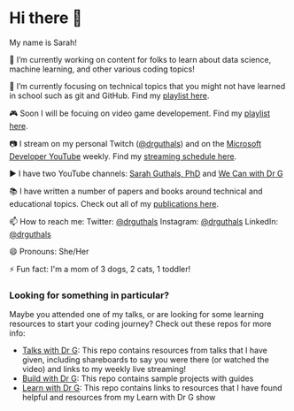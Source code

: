 # Hi there 👋

My name is Sarah!

🔭 I’m currently working on content for folks to learn about data science, machine learning, and other various coding topics!

🌱 I’m currently focusing on technical topics that you might not have learned in school such as git and GitHub. Find my [playlist here](https://aka.ms/LearnWithDrG/WYDLIS_Videos).

🎮 Soon I will be focuing on video game developement. Find my [playlist here](https://www.youtube.com/playlist?list=PLjoGSbuzyEri7kBQ1A7llaToqlXMfEydz).

📷 I stream on my personal Twitch ([@drguthals](https://twitch.tv/drguthals)) and on the [Microsoft Developer YouTube](https://youtube.com/MicrosoftDeveloper) weekly. Find my [streaming schedule here](streaming.md).

▶️ I have two YouTube channels: [Sarah Guthals, PhD](https://www.youtube.com/channel/UCgvODZ135iGUbhqE9bSjVSg) and [We Can with Dr G](https://www.youtube.com/channel/UC-iq8A4aamvIWVf038rWcyw)

📚 I have written a number of papers and books around technical and educational topics. Check out all of my [publications here](publications.md).

📫 How to reach me: Twitter: [@drguthals](https://twitter.com/drguthals) Instagram: [@drguthals](https://instagram.com/drguthals) LinkedIn: [@drguthals](https://www.linkedin.com/in/drguthals/)

😄 Pronouns: She/Her

⚡ Fun fact: I'm a mom of 3 dogs, 2 cats, 1 toddler!

### Looking for something in particular?

Maybe you attended one of my talks, or are looking for some learning resources to start your coding journey? Check out these repos for more info:
- [Talks with Dr G](https://guthals.com/talkswithdrg): This repo contains resources from talks that I have given, including shareboards to say you were there (or watched the video) and links to my weekly live streaming!
- [Build with Dr G](https://github.com/sguthals/buildwithdrg): This repo contains sample projects with guides
- [Learn with Dr G](https://guthals.com/learnwithdrg): This repo contains links to resources that I have found helpful and resources from my Learn with Dr G show
